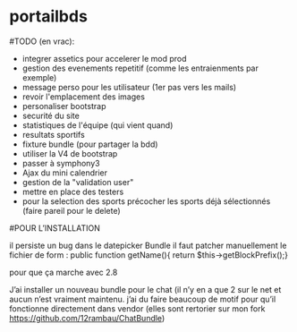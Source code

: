 # portailbds
#TODO (en vrac):

- integrer assetics pour accelerer le mod prod
- gestion des evenements repetitif (comme les entraienments par exemple)
- message perso pour les utilisateur (1er pas vers les mails)
- revoir l'emplacement des images 
- personaliser bootstrap
- securité du site 
- statistiques de l'équipe (qui vient quand)
- resultats sportifs
- fixture bundle (pour partager la bdd)
- utiliser la V4 de bootstrap 
- passer à symphony3
- Ajax du mini calendrier
- gestion de la "validation user"
- mettre en place des testers
- pour la selection des sports précocher les sports déjà sélectionnés (faire pareil pour le delete)


#POUR L’INSTALLATION 

il persiste un bug dans le datepicker Bundle il faut patcher manuellement le fichier de form :
public function getName(){ return $this->getBlockPrefix();}

pour que ça marche avec 2.8

J’ai installer un nouveau bundle pour le chat (il n’y en a que 2 sur le net et aucun n’est vraiment maintenu. j’ai du faire beaucoup de motif pour qu’il fonctionne directement dans vendor (elles sont rertorier sur mon fork https://github.com/12rambau/ChatBundle)


